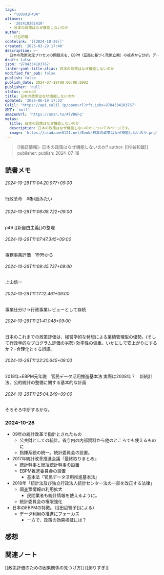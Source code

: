 ```yaml
---
tags:
  - "\U0001F4DA"
aliases:
  - '202410261419'
  - 日本の政策はなぜ機能しないのか
author:
  - 杉谷和哉
cdatelink: '[[2024-10-26]]'
created: '2025-03-29 17:40'
description: >-
  日本の政策決定プロセスの問題点を、EBPM（証拠に基づく政策立案）の視点から分析。データ活用や効果検証の欠如が、いかに非効率で効果のない政策を生み出しているかを明らかにし、政策評価のあり方を問う。
draft: false
isbn: '9784334103767'
linter-yaml-title-alias: 日本の政策はなぜ機能しないのか
modified_for_pub: false
publish: false
publish_date: 2024-07-18T00:00:00.000Z
publisher: 'null'
status: unread
title: 日本の政策はなぜ機能しないのか
updated: '2025-06-19 17:32'
Calil: 'https://api.calil.jp/openurl?rft.isbn=9784334103767'
読了: 'null'
amazonUrl: 'https://amzn.to/4lVDGFq'
metas:
  title: 日本の政策はなぜ機能しないのか
  description: 日本の政策はなぜ機能しないのかについてのページです。
  image: 'https://asadaame5121.net/Book/日本の政策はなぜ機能しないのか.png'
---
```

> [!書誌情報]-
>  日本の政策はなぜ機能しないのか?
>  author: [[杉谷和哉]]
>  publisher: 
>  publish: 2024-07-18 
　
## 読書メモ
###### 2024-10-26T11:04:20.977+09:00

行政革命　#📚/読みたい

###### 2024-10-26T11:06:08.722+09:00

p46 [[新自由主義]]の整理

###### 2024-10-26T11:07:47.345+09:00

事務事業評価　1995から

###### 2024-10-26T11:09:45.737+09:00

上山信一

###### 2024-10-26T11:17:12.461+09:00

事業仕分け→行政事業レビューとして存続

###### 2024-10-26T11:21:41.048+09:00

日本のこれまでの政策評価は、経営学的な発想による業績管理型の優勢。(そして行政学的なプログラム評価の劣勢)
効率性の偏重。いかにして安上がりにするか？=合理化とする誤謬。

###### 2024-10-26T11:22:20.645+09:00

2018年=EBPM元年説　官民データ活用推進基本法
実際は2008年？　新統計法、公的統計の整備に関する基本的な計画
###### 2024-10-26T11:25:04.249+09:00

そろそろ中断するかな。
### 2024-10-28
- 09年の統計改革で指針とされたもの
	- 公共財としての統計。省庁内の内部資料から他のところでも使えるものに
	- 指揮系統の統一。統計委員会の設置。
- 2017年統計改革推進会議『最終取りまとめ』
	- 統計幹事と総括統計幹事の設置
	- EBPM推進委員会の設置
		- 基本法『官民データ活用推進基本法』
- 2018年「統計法及び独立行政法人統計センター法の一部を改正する法律」
	- 調査票情報の利用拡大
		- 民間業者も統計情報を使えるように。
	- 統計委員会の権限強化
- 日本のEBPMの特徴。（[[田辺智子]]による）
	- データ利用の推進にフォーカス
		- 一方で、政策の効果検証には？

## 感想
## 関連ノート

[[政策評価のための因果関係の見つけ方]]
[[測りすぎ]]
